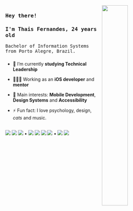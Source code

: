 <img align="right" width="40%" src="https://media2.giphy.com/media/LMcB8XospGZO8UQq87/giphy.gif?cid=ecf05e4741bce68b6f940ff1ad9e1167f8d8351d382e3982&rid=giphy.gif"/>

### <samp>Hey there! </samp>

### <samp> I'm Thais Fernandes, 24 years old </samp>

<samp>Bachelor of Information Systems from Porto Alegre, Brazil. </samp>

###

- 🔭 I’m currently **studying Technical Leadership**

- 👩🏻‍💻 Working as an **iOS developer** and **mentor** 

- 🔎 Main interests: **Mobile Development**, **Design Systems** and **Accessibility**

<!-- [<img align="right" src="https://github-readme-stats.vercel.app/api?username=thaisrfernandes&show_icons=true&theme=radical&hide_border=true" alt="Thais Stats" width="40%" /> ](https://github.com/thaisrfernandes) -->

- ⚡ Fun fact: I love psychology, design, *cats* and music.

##

<img src="https://img.shields.io/badge/-Swift-orange" /> <img src="https://img.shields.io/badge/-SwiftUI-yellow" /> <img src="https://img.shields.io/badge/-UIKit-white" /> ▪️ <img src="https://img.shields.io/badge/-Typescript-ff69b4" /> <img src="https://img.shields.io/badge/-Javascript-green" /> <img src="https://img.shields.io/badge/-React%20Native-blueviolet" /> <img src="https://img.shields.io/badge/-React%20JS-green" /> ▪️ <img src="https://img.shields.io/badge/-CSS-blue" /> <img src="https://img.shields.io/badge/-HTML-yellowgreen" /> 
